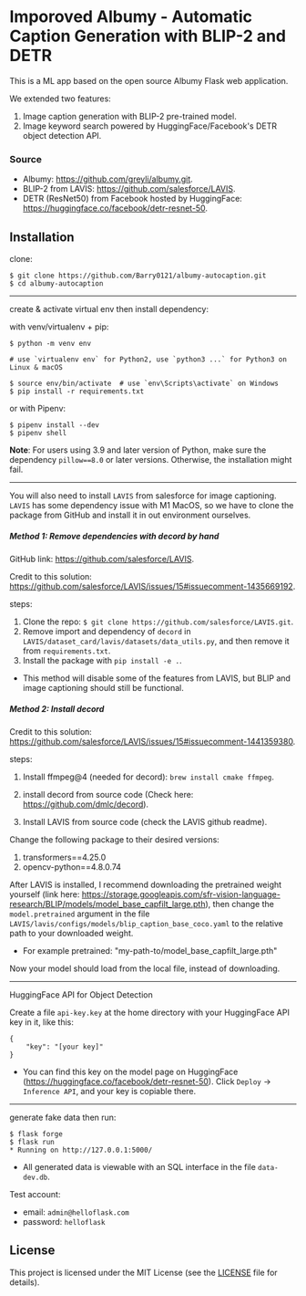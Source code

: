 # Imporoved Albumy - Automatic Caption Generation with BLIP-2 and DETR

This is a ML app based on the open source Albumy Flask web application.

We extended two features:

1. Image caption generation with BLIP-2 pre-trained model.
2. Image keyword search powered by HuggingFace/Facebook's DETR object detection API.

### Source

- Albumy: https://github.com/greyli/albumy.git.
- BLIP-2 from LAVIS: https://github.com/salesforce/LAVIS.
- DETR (ResNet50) from Facebook hosted by HuggingFace: https://huggingface.co/facebook/detr-resnet-50.

## Installation

clone:

```
$ git clone https://github.com/Barry0121/albumy-autocaption.git
$ cd albumy-autocaption
```

---

create & activate virtual env then install dependency:

with venv/virtualenv + pip:

```
$ python -m venv env

# use `virtualenv env` for Python2, use `python3 ...` for Python3 on Linux & macOS

$ source env/bin/activate  # use `env\Scripts\activate` on Windows
$ pip install -r requirements.txt
```

or with Pipenv:

```
$ pipenv install --dev
$ pipenv shell
```

**Note**: For users using 3.9 and later version of Python, make sure the dependency `pillow==8.0` or later versions. Otherwise, the installation might fail.

---

You will also need to install `LAVIS` from salesforce for image captioning. `LAVIS` has some dependency issue with M1 MacOS, so we have to clone the package from GitHub and install it in out environment ourselves.

##### Method 1: Remove dependencies with decord by hand

GitHub link: https://github.com/salesforce/LAVIS.

Credit to this solution: https://github.com/salesforce/LAVIS/issues/15#issuecomment-1435669192.

steps:

1. Clone the repo: `$ git clone https://github.com/salesforce/LAVIS.git`.
2. Remove import and dependency of `decord` in `LAVIS/dataset_card/lavis/datasets/data_utils.py`, and then remove it from `requirements.txt`.
3. Install the package with `pip install -e .`.

- This method will disable some of the features from LAVIS, but BLIP and image captioning should still be functional.

##### Method 2: Install decord

Credit to this solution: https://github.com/salesforce/LAVIS/issues/15#issuecomment-1441359380.

steps:

1. Install ffmpeg@4 (needed for decord): `brew install cmake ffmpeg`.

2. install decord from source code (Check here: https://github.com/dmlc/decord).

3. Install LAVIS from source code (check the LAVIS github readme).

Change the following package to their desired versions:

1. transformers==4.25.0
2. opencv-python==4.8.0.74

After LAVIS is installed, I recommend downloading the pretrained weight yourself (link here: https://storage.googleapis.com/sfr-vision-language-research/BLIP/models/model_base_capfilt_large.pth), then change the `model.pretrained` argument in the file `LAVIS/lavis/configs/models/blip_caption_base_coco.yaml` to the relative path to your downloaded weight.

- For example pretrained: "my-path-to/model_base_capfilt_large.pth"

Now your model should load from the local file, instead of downloading.

---

HuggingFace API for Object Detection

Create a file `api-key.key` at the home directory with your HuggingFace API key in it, like this:

```
{
    "key": "[your key]"
}
```

- You can find this key on the model page on HuggingFace (https://huggingface.co/facebook/detr-resnet-50). Click `Deploy` -> `Inference API`, and your key is copiable there.

---

generate fake data then run:

```
$ flask forge
$ flask run
* Running on http://127.0.0.1:5000/
```

- All generated data is viewable with an SQL interface in the file `data-dev.db`.

Test account:

- email: `admin@helloflask.com`
- password: `helloflask`

## License

This project is licensed under the MIT License (see the
[LICENSE](LICENSE) file for details).

